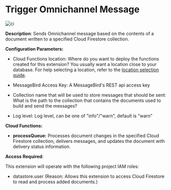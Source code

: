 # Trigger Omnichannel Message

![ci](https://github.com/messagebird/firebase-extensions/workflows/ci/badge.svg)

**Description**: Sends Omnichannel message based on the contents of a document written to a specified Cloud Firestore collection.

**Configuration Parameters:**

* Cloud Functions location: Where do you want to deploy the functions created for this extension? You usually want a location close to your database. For help selecting a location, refer to the [location selection guide](https://firebase.google.com/docs/functions/locations).

* MessageBird Access Key: A MessageBird's REST api access key

* Collection name that will be used to store messages that should be sent: What is the path to the collection that contains the documents used to build and send the messages?

* Log level: Log level, can be one of "info"/"warn", default is "warn"

**Cloud Functions:**

* **processQueue:** Processes document changes in the specified Cloud Firestore collection, delivers messages, and updates the document with delivery status information.

**Access Required**:

This extension will operate with the following project IAM roles:

* datastore.user (Reason: Allows this extension to access Cloud Firestore to read and process added documents.)
